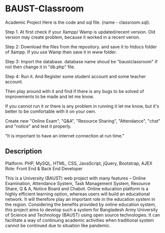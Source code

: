 # BAUST-Classroom
Academic Project
Here is the code and sql file. (name - classroom.sql). 

Step 1. At first check if your Xampp/ Wamp is updated/recent version. Old version may create problem, 
because it worked in a recent verion.

Step 2: Download the files from the repository. and save it to htdocs folder of Xampp. If you use Wamp 
then save it in www folder.

Step 3: Import the database. database name shoud be "baustclassroom" if not then change it in "db.php" file.

Step 4: Run it. And Register some student account and some teacher account.

Then play around with it and find if there is any bugs to be solved of improvements to be made and let me know.

If you cannot run it or there is any problem in running it let me know, but it's better to be comfortable with 
it on your own.  

Create new "Online Exam", "Q&A", "Resource Sharing", "Attendance", "chat" and "notice" and test it properly.

"It is important to have an internet connection at run time."

## Description
Platform: PHP, MySQL, HTML, CSS, JavaScript, jQuery, Bootstrap, AJEX
Role: Front End & Back End Developer

This is a University (BAUST) web project with many features – Online Examination, Attendance System, Task Management System, Resource Share, Q & A, Notice Board and Chabot. Online education platform is a highly efficient learning option, whereas users will build an educational network. It will therefore play an important role in the education system in the region.
Considering the benefits provided by online education system, this project aims to develop such a system for Bangladesh Army University of Science and Technology (BAUST) using open source technologies.
It can facilitate a way of continuing academic activities when traditional system cannot be continued due to situation like pandemic.
